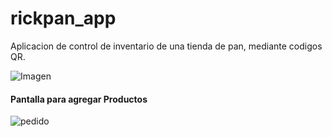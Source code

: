 # rickpan_app

Aplicacion de control de inventario de una tienda de pan, mediante codigos QR.


![Imagen](https://user-images.githubusercontent.com/80381423/132938686-756539b9-f4b5-42ce-b0d3-bc3fa2f1d378.jpg)

#### Pantalla para agregar Productos

![pedido](https://user-images.githubusercontent.com/80381423/132938685-4a48320f-f18c-4ef6-85a3-6284da6ec301.jpg)

